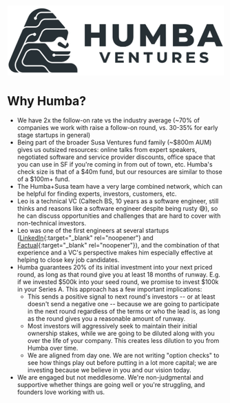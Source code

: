 <a href="#top"></a>

<link rel="stylesheet" href="../style.css">

[![Logo](../humba_logo.png)](https://humbaventures.com/)

# Why Humba?

* We have 2x the follow-on rate vs the industry average (~70% of companies we work with raise a follow-on round, vs. 30-35% for early stage startups in general)
* Being part of the broader Susa Ventures fund family (~$800m AUM) gives us outsized resources: online talks from expert speakers, negotiated software and service provider discounts, office space that you can use in SF if you're coming in from out of town, etc. Humba's check size is that of a $40m fund, but our resources are similar to those of a $100m+ fund.
* The Humba+Susa team have a very large combined network, which can be helpful for finding experts, investors, customers, etc.
* Leo is a technical VC (Caltech BS, 10 years as a software engineer, still thinks and reasons like a software engineer despite being rusty 😅), so he can discuss opportunities and challenges that are hard to cover with non-technical investors.
* Leo was one of the first engineers at several startups ([LinkedIn](https://www.linkedin.com/){:target="_blank" rel="noopener"} and [Factual](https://www.crunchbase.com/organization/factual){:target="_blank" rel="noopener"}), and the combination of that experience and a VC's perspective makes him especially effective at helping to close key job candidates.
* Humba guarantees 20% of its initial investment into your next priced round, as long as that round give you at least 18 months of runway. E.g. if we invested $500k into your seed round, we promise to invest $100k in your Series A. This approach has a few important implications:
    * This sends a positive signal to next round's investors -- or at least doesn't send a negative one -- because we are going to participate in the next round regardless of the terms or who the lead is, as long as the round gives you a reasonable amount of runway.
    * Most investors will aggressively seek to maintain their initial ownership stakes, while we are going to be diluted along with you over the life of your company. This creates less dilution to you from Humba over time.
    * We are aligned from day one. We are not writing "option checks" to see how things play out before putting in a lot more capital; we are investing because we believe in you and our vision today.
* We are engaged but not meddlesome. We're non-judgmental and supportive whether things are going well or you're struggling, and founders love working with us.
